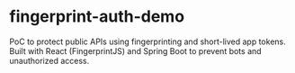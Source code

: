 # fingerprint-auth-demo
PoC to protect public APIs using fingerprinting and short-lived app tokens. Built with React (FingerprintJS) and Spring Boot to prevent bots and unauthorized access.
